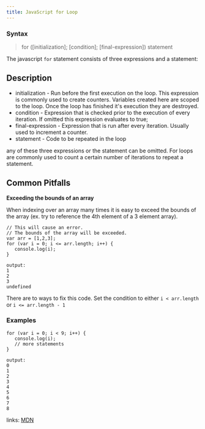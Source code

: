 ```yaml
---
title: JavaScript for Loop
---
```

### Syntax

> for ([initialization]; [condition]; [final-expression]) statement

The javascript `for` statement consists of three expressions and a statement:

## Description

*   initialization - Run before the first execution on the loop. This expression is commonly used to create counters. Variables created here are scoped to the loop. Once the loop has finished it's execution they are destroyed.
*   condition - Expression that is checked prior to the execution of every iteration. If omitted this expression evaluates to true;
*   final-expression - Expression that is run after every iteration. Usually used to increment a counter.
*   statement - Code to be repeated in the loop

any of these three expressions or the statement can be omitted. For loops are commonly used to count a certain number of iterations to repeat a statement.

## Common Pitfalls

**Exceeding the bounds of an array**

When indexing over an array many times it is easy to exceed the bounds of the array (ex. try to reference the 4th element of a 3 element array).

    // This will cause an error.
    // The bounds of the array will be exceeded.
    var arr = [1,2,3];
    for (var i = 0; i <= arr.length; i++) {
       console.log(i);
    }

    output:
    1
    2
    3
    undefined

There are to ways to fix this code. Set the condition to either `i < arr.length` or `i <= arr.length - 1`

### Examples

    for (var i = 0; i < 9; i++) {
       console.log(i);
       // more statements
    }

    output:
    0
    1
    2
    3
    4
    5
    6
    7
    8

links: [MDN](https://developer.mozilla.org/en-US/docs/Web/JavaScript/Reference/Statements/for)